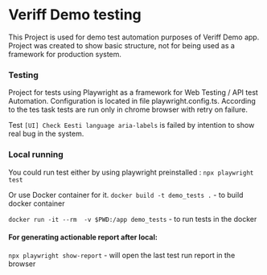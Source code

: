 # Veriff Demo testing
This Project is used for demo test automation purposes of Veriff Demo app.
Project was created to show basic structure, not for being used as a framework for production system.

### Testing
Project for tests using Playwright as a framework for Web Testing / API test Automation.
Configuration is located in file playwright.config.ts. According to the tes task tests are run only in chrome browser with retry on failure. 

Test `[UI] Check Eesti language aria-labels` is failed by intention to show real bug in the system. 

### Local running
You could run test either by using playwright preinstalled : 
`npx playwright test`

Or use Docker container for it. 
`docker build -t demo_tests .` - to build docker container 

`docker run -it --rm  -v $PWD:/app demo_tests` - to run tests in the docker 

#### For generating actionable report after local: 

`npx playwright show-report` - will open the last test run report in the browser
